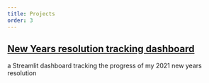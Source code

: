 ```yaml
---
title: Projects
order: 3
---
```


## [New Years resolution tracking dashboard](https://micahpp-new-years-resolution-2021-app-50pjqo.streamlit.app/)

a Streamlit dashboard tracking the progress of my 2021 new years resolution